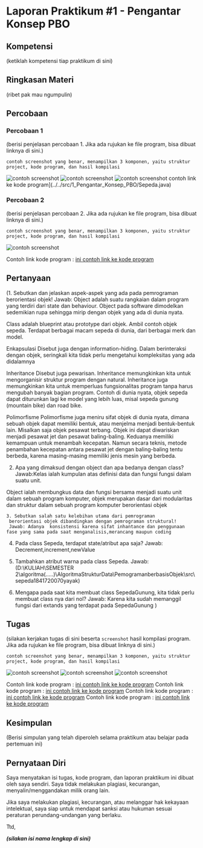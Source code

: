 # Laporan Praktikum #1 - Pengantar Konsep PBO

## Kompetensi

(ketiklah kompetensi tiap praktikum di sini)

## Ringkasan Materi

(ribet pak mau ngumpulin)

## Percobaan

### Percobaan 1

(berisi penjelasan percobaan 1. Jika ada rujukan ke file program, bisa dibuat linknya di sini.)

`contoh screenshot yang benar, menampilkan 3 komponen, yaitu struktur project, kode program, dan hasil kompilasi`

![contoh screenshot](img/1.PNG)
![contoh screenshot](img/2.PNG)
![contoh screenshot](img/3.PNG)
contoh link ke kode program](../../src/1_Pengantar_Konsep_PBO/Sepeda.java)

### Percobaan 2

(berisi penjelasan percobaan 2. Jika ada rujukan ke file program, bisa dibuat linknya di sini.)

`contoh screenshot yang benar, menampilkan 3 komponen, yaitu struktur project, kode program, dan hasil kompilasi`

![contoh screenshot](img/4.PNG)

Contoh link kode program : [ini contoh link ke kode program](../../src/1_Pengantar_Konsep_PBO/Contoh12345Habibie.java)

## Pertanyaan
(1. Sebutkan dan jelaskan aspek-aspek yang ada pada pemrograman berorientasi objek!
Jawab: Object adalah suatu rangkaian dalam program yang terdiri dari state dan behaviour. Object pada software dimodelkan sedemikian rupa sehingga mirip dengan objek yang ada di dunia nyata.

Class  adalah blueprint atau prototype dari objek. Ambil contoh objek sepeda. Terdapat berbagai macam sepeda di dunia, dari berbagai merk dan model. 

Enkapsulasi Disebut juga dengan information-hiding. Dalam berinteraksi dengan objek, seringkali kita tidak perlu mengetahui kompleksitas yang ada didalamnya

Inheritance Disebut juga pewarisan. Inheritance memungkinkan kita untuk mengorganisir struktur program dengan natural. Inheritance juga memungkinkan kita untuk memperluas fungsionalitas program tanpa harus mengubah banyak bagian program. Contoh di dunia nyata, objek sepeda dapat diturunkan lagi ke model yang lebih luas, misal sepeda gunung (mountain bike) dan road bike.

Polimorfisme Polimorfisme juga meniru sifat objek di dunia nyata, dimana sebuah objek dapat memiliki bentuk, atau menjelma menjadi bentuk-bentuk lain. Misalkan saja objek pesawat terbang. Objek ini dapat diwariskan menjadi pesawat jet dan pesawat baling-baling. Keduanya memiliki kemampuan untuk menambah kecepatan. Namun secara teknis, metode penambahan kecepatan antara pesawat jet dengan baling-baling tentu berbeda, karena masing-masing memiliki jenis mesin yang berbeda. 

 2. Apa yang dimaksud dengan object dan apa bedanya dengan class?
 Jawab:Kelas ialah kumpulan atas definisi data dan fungsi fungsi dalam suatu unit.

 Object ialah membungkus data dan fungsi bersama menjadi suatu unit dalam sebuah program komputer, objek merupakan dasar dari modularitas dan struktur dalam sebuah program komputer  berorientasi objek 

    3. Sebutkan salah satu kelebihan utama dari pemrograman
     berorientasi objek dibandingkan dengan pemrograman struktural!
     Jawab: Adanya  konsistensi karena sifat inhantance dan penggunaan fase yang sama pada saat menganalisis,merancang maupun coding

  4. Pada class Sepeda, terdapat state/atribut apa saja?
   Jawab: Decrement,increment,newValue

  5. Tambahkan atribut warna pada class Sepeda.
   Jawab:(D:\KULIAH\SEMESTER 2\algoritma(.....)\AlgoritmaStrukturData\PemogramanberbasisObjek\src\sepeda1841720070yayak)
  6. Mengapa pada saat kita membuat class SepedaGunung, kita tidak perlu membuat class nya dari nol?
  Jawab: Karena kita sudah memanggil fungsi dari extands yang terdapat pada SepedaGunung
   )
 

## Tugas

(silakan kerjakan tugas di sini beserta `screenshot` hasil kompilasi program. Jika ada rujukan ke file program, bisa dibuat linknya di sini.)

`contoh screenshot yang benar, menampilkan 3 komponen, yaitu struktur project, kode program, dan hasil kompilasi`

![contoh screenshot](img/5.PNG)
![contoh screenshot](img/6.PNG)
![contoh screenshot](img/7.PNG)

Contoh link kode program : [ini contoh link ke kode program](../../src/1_Pengantar_Konsep_PBO/Sepeda1841720088Fariz.java)
Contoh link kode program : [ini contoh link ke kode program](../../src/1_Pengantar_Konsep_PBO/SepedaDemo1841720088Fariz.java)
Contoh link kode program : [ini contoh link ke kode program](../../src/1_Pengantar_Konsep_PBO/TV1841720088Fariz.java)
Contoh link kode program : [ini contoh link ke kode program](../../src/1_Pengantar_Konsep_PBO/TVOldscool1841720088Fariz.java)

## Kesimpulan

(Berisi simpulan yang telah diperoleh selama praktikum atau belajar pada pertemuan ini)

## Pernyataan Diri

Saya menyatakan isi tugas, kode program, dan laporan praktikum ini dibuat oleh saya sendiri. Saya tidak melakukan plagiasi, kecurangan, menyalin/menggandakan milik orang lain.

Jika saya melakukan plagiasi, kecurangan, atau melanggar hak kekayaan intelektual, saya siap untuk mendapat sanksi atau hukuman sesuai peraturan perundang-undangan yang berlaku.

Ttd,

***(silakan isi nama lengkap di sini)***